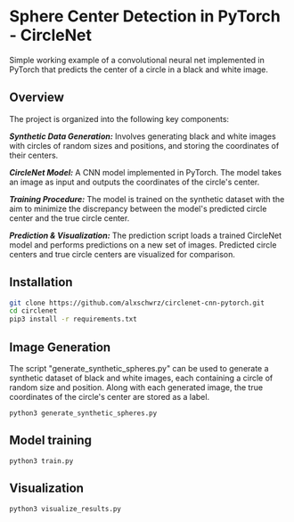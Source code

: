 # Sphere Center Detection in PyTorch - CircleNet
Simple working example of a convolutional neural net implemented in PyTorch that predicts the center of a circle in a black and white image.

## Overview
The project is organized into the following key components:

***Synthetic Data Generation:*** Involves generating black and white images with circles of random sizes and positions, and storing the coordinates of their centers.

***CircleNet Model:*** A CNN model implemented in PyTorch. The model takes an image as input and outputs the coordinates of the circle's center.

***Training Procedure:*** The model is trained on the synthetic dataset with the aim to minimize the discrepancy between the model's predicted circle center and the true circle center.

***Prediction & Visualization:*** The prediction script loads a trained CircleNet model and performs predictions on a new set of images. Predicted circle centers and true circle centers are visualized for comparison.
## Installation
```bash
git clone https://github.com/alxschwrz/circlenet-cnn-pytorch.git
cd circlenet
pip3 install -r requirements.txt
```

## Image Generation
The script "generate_synthetic_spheres.py" can be used to generate a synthetic dataset of black and white images, each containing a circle of random size and position. Along with each generated image, the true coordinates of the circle's center are stored as a label. 
```
python3 generate_synthetic_spheres.py
```

## Model training
```
python3 train.py
```

## Visualization
```
python3 visualize_results.py
```
